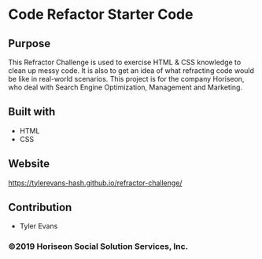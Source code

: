 # Code Refactor Starter Code

## Purpose
This Refractor Challenge is used to exercise HTML & CSS knowledge to clean up messy code. It is also to get an idea of what refracting code would be like in real-world scenarios. This project is for the company Horiseon, who deal with Search Engine Optimization, Management and Marketing.

## Built with
* HTML
* CSS

## Website
https://tylerevans-hash.github.io/refractor-challenge/

## Contribution
* Tyler Evans

### ©️2019 Horiseon Social Solution Services, Inc.